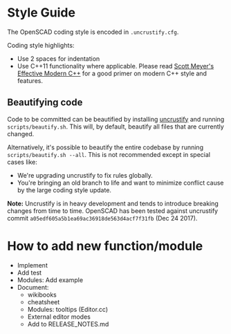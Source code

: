 # Style Guide

The OpenSCAD coding style is encoded in `.uncrustify.cfg`.

Coding style highlights:

* Use 2 spaces for indentation
* Use C++11 functionality where applicable. Please read [Scott Meyer's Effective Modern C++](https://shop.oreilly.com/product/0636920033707.do) for a good primer on modern C++ style and features.

## Beautifying code

Code to be committed can be beautified by installing [uncrustify](https://github.com/uncrustify/uncrustify) and running
`scripts/beautify.sh`. This will, by default, beautify all files that are currently changed.

Alternatively, it's possible to beautify the entire codebase by running `scripts/beautify.sh --all`. This is not recommended except in special cases like:
* We're upgrading uncrustify to fix rules globally.
* You're bringing an old branch to life and want to minimize conflict cause by the large coding style update.

**Note:** Uncrustify is in heavy development and tends to introduce breaking changes from time to time.
OpenSCAD has been tested against uncrustify commit `a05edf605a5b1ea69ac36918de563d4acf7f31fb` (Dec 24 2017).

# How to add new function/module

* Implement
* Add test
* Modules: Add example
* Document:
   * wikibooks
   * cheatsheet
   * Modules: tooltips (Editor.cc)
   * External editor modes
   * Add to RELEASE_NOTES.md

